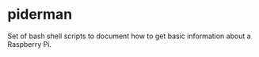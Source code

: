 # piderman

Set of bash shell scripts to document how to get basic information about a  Raspberry Pi.
